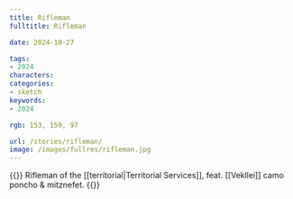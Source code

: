 ```yaml
---
title: Rifleman
fulltitle: Rifleman

date: 2024-10-27

tags:
- 2024
characters:
categories:
- sketch
keywords:
- 2024

rgb: 153, 159, 97

url: /stories/rifleman/
image: /images/fullres/rifleman.jpg
---
```

{{<note caption>}}
Rifleman of the [[territorial|Territorial Services]], feat. [[Vekllei]] camo poncho & mitznefet.
{{</note>}}